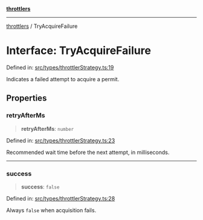 [**throttlers**](../README.md)

***

[throttlers](../globals.md) / TryAcquireFailure

# Interface: TryAcquireFailure

Defined in: [src/types/throttlerStrategy.ts:19](https://github.com/havelessbemore/throttlers/blob/3e64dbc7f42ad7431d8e4aaaafc9787d4a004f91/src/types/throttlerStrategy.ts#L19)

Indicates a failed attempt to acquire a permit.

## Properties

### retryAfterMs

> **retryAfterMs**: `number`

Defined in: [src/types/throttlerStrategy.ts:23](https://github.com/havelessbemore/throttlers/blob/3e64dbc7f42ad7431d8e4aaaafc9787d4a004f91/src/types/throttlerStrategy.ts#L23)

Recommended wait time before the next attempt, in milliseconds.

***

### success

> **success**: `false`

Defined in: [src/types/throttlerStrategy.ts:28](https://github.com/havelessbemore/throttlers/blob/3e64dbc7f42ad7431d8e4aaaafc9787d4a004f91/src/types/throttlerStrategy.ts#L28)

Always `false` when acquisition fails.
